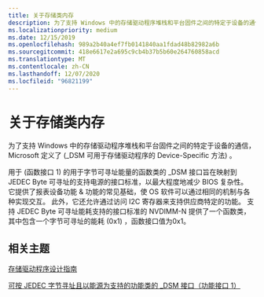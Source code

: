 ```yaml
---
title: 关于存储类内存
description: 为了支持 Windows 中的存储驱动程序堆栈和平台固件之间的特定于设备的通信，Microsoft 定义了 (_DSM 可用于存储驱动程序的 Device-Specific 方法) 。
ms.localizationpriority: medium
ms.date: 12/15/2019
ms.openlocfilehash: 989a2b40a4ef7fb0141840aa1fdad48b82982a6b
ms.sourcegitcommit: 418e6617e2a695c9cb4b37b5b60e264760858acd
ms.translationtype: MT
ms.contentlocale: zh-CN
ms.lasthandoff: 12/07/2020
ms.locfileid: "96821199"
---
```

# <a name="about-storage-class-memory"></a>关于存储类内存

为了支持 Windows 中的存储驱动程序堆栈和平台固件之间的特定于设备的通信，Microsoft 定义了 (_DSM 可用于存储驱动程序的 Device-Specific 方法) 。

用于 (函数接口 1) 的用于字节可寻址能量的函数类的 _DSM 接口旨在映射到 JEDEC Byte 可寻址的支持电源的接口标准，以最大程度地减少 BIOS 复杂性。 它提供了报表设备功能 & 功能的常见基础，使 OS 软件可以通过相同的机制与各种实现交互。 此外，它还允许通过访问 I2C 寄存器来支持供应商特定的功能。 支持 JEDEC Byte 可寻址能耗支持的接口标准的 NVDIMM-N 提供了一个函数类，其中包含一个字节可寻址的能耗 (0x1) ，函数接口值为0x1。

## <a name="related-topics"></a>相关主题

[存储驱动程序设计指南](./index.md)

[可按 JEDEC 字节寻址且以能源为支持的功能类的 _DSM 接口（功能接口 1）](-dsm-interface-for-byte-addressable-energy-backed-function-class--function-interface-1-.md)
